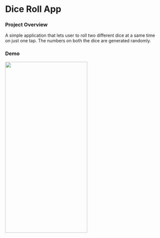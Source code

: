 # Dice Roll App

### Project Overview

A simple application that lets user to roll two different dice at a same time on just one tap. The numbers on both the dice are generated randomly.

### Demo

<img src="https://user-images.githubusercontent.com/86222915/191399487-2af09bd2-3a69-4740-8211-029371d29657.gif" height="550" width="265">
